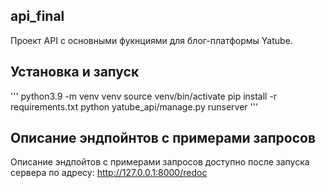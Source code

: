 ## api_final
Проект API с основными фукнциями для блог-платформы Yatube.

## Установка и запуск
'''
python3.9 -m venv venv
source venv/bin/activate
pip install -r requirements.txt
python yatube_api/manage.py runserver
'''
## Описание эндпойнтов с примерами запросов
Описание эндпойтов с примерами запросов доступно после запуска сервера по адресу:
http://127.0.0.1:8000/redoc

